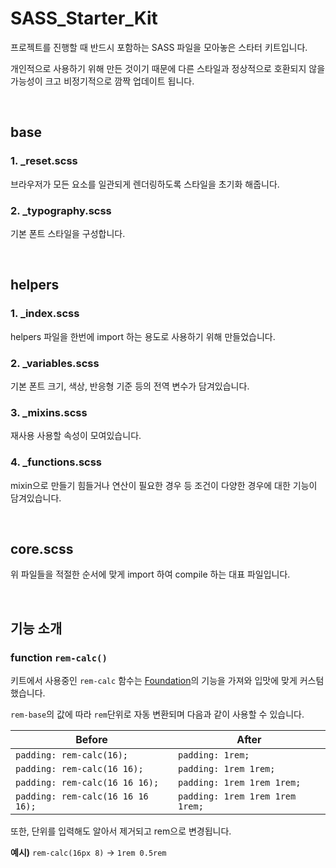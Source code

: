 # SASS_Starter_Kit
프로젝트를 진행할 때 반드시 포함하는 SASS 파일을 모아놓은 스타터 키트입니다.

개인적으로 사용하기 위해 만든 것이기 때문에 다른 스타일과 정상적으로 호환되지 않을 가능성이 크고 비정기적으로 깜짝 업데이트 됩니다.

<br>

## base
### 1. _reset.scss
브라우저가 모든 요소를 ​일관되게 렌더링하도록 스타일을 초기화 해줍니다.

### 2. _typography.scss
기본 폰트 스타일을 구성합니다.

<br>

## helpers
### 1. _index.scss
helpers 파일을 한번에 import 하는 용도로 사용하기 위해 만들었습니다.

### 2. _variables.scss
기본 폰트 크기, 색상, 반응형 기준 등의 전역 변수가 담겨있습니다.

### 3. _mixins.scss
재사용 사용할 속성이 모여있습니다.

### 4. _functions.scss
mixin으로 만들기 힘들거나 연산이 필요한 경우 등 조건이 다양한 경우에 대한 기능이 담겨있습니다.

<br>

## core.scss
위 파일들을 적절한 순서에 맞게 import 하여 compile 하는 대표 파일입니다.

<br>

## 기능 소개

### function `rem-calc()`
키트에서 사용중인 `rem-calc` 함수는 [Foundation](http://foundation.zurb.com/)의 기능을 가져와 입맛에 맞게 커스텀했습니다.

`rem-base`의 값에 따라 `rem`단위로 자동 변환되며 다음과 같이 사용할 수 있습니다.

| Before | After |
|--------|------|
| `padding: rem-calc(16);` | `padding: 1rem;` |
| `padding: rem-calc(16 16);` | `padding: 1rem 1rem;` |
| `padding: rem-calc(16 16 16);` | `padding: 1rem 1rem 1rem;` |
| `padding: rem-calc(16 16 16 16);` | `padding: 1rem 1rem 1rem 1rem;` |

또한, 단위를 입력해도 알아서 제거되고 rem으로 변경됩니다.

**예시)** `rem-calc(16px 8)` -> `1rem 0.5rem`
